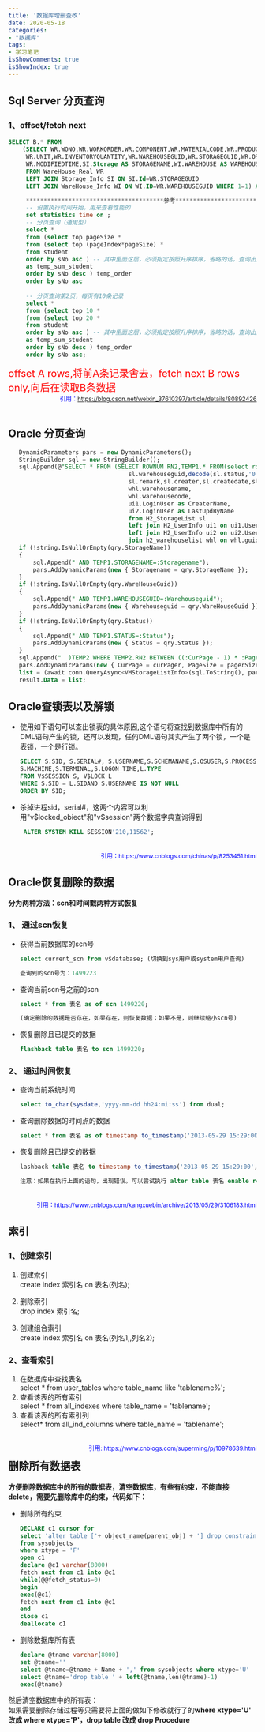 ```yaml
---
title: '数据库增删查改'
date: 2020-05-18
categories:
- "数据库"
tags:
- 学习笔记
isShowComments: true
isShowIndex: true
---
```


## Sql Server 分页查询

 ### 1、offset/fetch next

 ```sql
 SELECT B.* FROM 
     (SELECT WR.WONO,WR.WORKORDER,WR.COMPONENT,WR.MATERIALCODE,WR.PRODUCT,WR.SPEC,
      WR.UNIT,WR.INVENTORYQUANTITY,WR.WAREHOUSEGUID,WR.STORAGEGUID,WR.ORDERNO,
      WR.MODIFIEDTIME,SI.Storage AS STORAGENAME,WI.WAREHOUSE AS WAREHOUSENAME
      FROM WareHouse_Real WR
      LEFT JOIN Storage_Info SI ON SI.Id=WR.STORAGEGUID
      LEFT JOIN WareHouse_Info WI ON WI.ID=WR.WAREHOUSEGUID WHERE 1=1) AS B  ORDER BY 1 OFFSET 31 ROWNEXT 15 ROWS ONLY;

      ***************************************参考*****************************************
      -- 设置执行时间开始，用来查看性能的
      set statistics time on ;
      -- 分页查询（通用型）
      select * 
      from (select top pageSize * 
      from (select top (pageIndex*pageSize) * 
      from student 
      order by sNo asc ) -- 其中里面这层，必须指定按照升序排序，省略的话，查询出的结果是错误的。
      as temp_sum_student 
      order by sNo desc ) temp_order
      order by sNo asc
      
      -- 分页查询第2页，每页有10条记录
      select * 
      from (select top 10 * 
      from (select top 20 * 
      from student 
      order by sNo asc ) -- 其中里面这层，必须指定按照升序排序，省略的话，查询出的结果是错误的。
      as temp_sum_student 
      order by sNo desc ) temp_order
      order by sNo asc;
 ```
 <span style="float:left;color:red;font-size:20px">offset A rows,将前A条记录舍去，fetch next B rows only,向后在读取B条数据</span>
 <br>
 <br>
 <br>
 <span style="float:right;color:blue;font-size:12px">引用：https://blog.csdn.net/weixin_37610397/article/details/80892426</span>
 <br>
 <br>

## Oracle 分页查询

 ```sql
    DynamicParameters pars = new DynamicParameters();
    StringBuilder sql = new StringBuilder();
    sql.Append(@"SELECT * FROM (SELECT ROWNUM RN2,TEMP1.* FROM(select rownum RN1, sl.guid,sl.storagename,sl.storagecode,storagetype,
                                   sl.warehouseguid,decode(sl.status,'0','无效','1','有效','无')Status,
                                   sl.remark,sl.creater,sl.createdate,sl.lastupdby,sl.lastupddate,
                                   whl.warehousename,
                                   whl.warehousecode,
                                   ui1.LoginUser as CreaterName,
                                   ui2.LoginUser as LastUpdByName
                                   from H2_StorageList sl
                                   left join H2_UserInfo ui1 on ui1.UserGuid = sl.Creater
                                   left join H2_UserInfo ui2 on ui2.UserGuid = sl.LastUpdBy
                                   join h2_warehouselist whl on whl.guid = sl.warehouseguid) TEMP1 WHERE 1=1 ");
    if (!string.IsNullOrEmpty(qry.StorageName))
    {
        sql.Append(" AND TEMP1.STORAGENAME=:Storagename");
        pars.AddDynamicParams(new { Storagename = qry.StorageName });
    }
    if (!string.IsNullOrEmpty(qry.WareHouseGuid))
    {
        sql.Append(" AND TEMP1.WAREHOUSEGUID=:Warehouseguid");
        pars.AddDynamicParams(new { Warehouseguid = qry.WareHouseGuid });
    }
    if (!string.IsNullOrEmpty(qry.Status))
    {
        sql.Append(" AND TEMP1.STATUS=:Status");
        pars.AddDynamicParams(new { Status = qry.Status });
    }
    sql.Append("  )TEMP2 WHERE TEMP2.RN2 BETWEEN ((:CurPage - 1) * :PageSize + 1) AND (:CurPage * :PageSize)");
    pars.AddDynamicParams(new { CurPage = curPager, PageSize = pagerSize });
    list = (await conn.QueryAsync<VMStorageListInfo>(sql.ToString(), pars)).ToList();
    result.Data = list;
 ```

## Oracle查锁表以及解锁

 - 使用如下语句可以查出锁表的具体原因,这个语句将查找到数据库中所有的DML语句产生的锁，还可以发现，任何DML语句其实产生了两个锁，一个是表锁，一个是行锁。
    
    ```sql
    SELECT S.SID, S.SERIAL#, S.USERNAME,S.SCHEMANAME,S.OSUSER,S.PROCESS,
    S.MACHINE,S.TERMINAL,S.LOGON_TIME,L.TYPE
    FROM V$SESSION S, V$LOCK L
    WHERE S.SID = L.SIDAND S.USERNAME IS NOT NULL
    ORDER BY SID;
    ```

 - 杀掉进程sid，serial#，这两个内容可以利用"v$locked_obiect"和"v$session"两个数据字典查询得到
    ```sql
     ALTER SYSTEM KILL SESSION'210,11562';
     ```
<br>
<span style="float:right;font-size:12px;color:blue">引用：https://www.cnblogs.com/chinas/p/8253451.html</span>
<br>

## Oracle恢复删除的数据

**分为两种方法：scn和时间戳两种方式恢复**

 ### 1、 通过scn恢复

  - 获得当前数据库的scn号
     ```sql
     select current_scn from v$database; (切换到sys用户或system用户查询)

     查询到的scn号为：1499223
     ```
  - 查询当前scn号之前的scn
     ```sql
     select * from 表名 as of scn 1499220; 

     (确定删除的数据是否存在，如果存在，则恢复数据；如果不是，则继续缩小scn号)
     ```
  - 恢复删除且已提交的数据
     ```sql
     flashback table 表名 to scn 1499220;
     ```

 ### 2、 通过时间恢复

  - 查询当前系统时间
     ```sql
     select to_char(sysdate,'yyyy-mm-dd hh24:mi:ss') from dual;
     ```

  - 查询删除数据的时间点的数据
     ```sql
     select * from 表名 as of timestamp to_timestamp('2013-05-29 15:29:00','yyyy-mm-dd hh24:mi:ss');
     ```

  - 恢复删除且已提交的数据
     ```sql
     lashback table 表名 to timestamp to_timestamp('2013-05-29 15:29:00','yyyy-mm-dd hh24:mi:ss');

     注意：如果在执行上面的语句，出现错误。可以尝试执行 alter table 表名 enable row movement; //允许更改时间戳
     ```

<br>
<span style="float:right;font-size:12px;color:blue">引用：https://www.cnblogs.com/kangxuebin/archive/2013/05/29/3106183.html</span>
<br>

## 索引
 ### 1、创建索引

  1. 创建索引 <br>
    create index 索引名 on 表名(列名);
   
  2. 删除索引<br>
    drop index 索引名;
   
  3. 创建组合索引<br>
    create index 索引名 on 表名(列名1,,列名2);

 ### 2、查看索引
  1. 在数据库中查找表名 <br> 
    select * from user_tables where  table_name like 'tablename%';
  2. 查看该表的所有索引 <br> 
    select * from all_indexes where table_name = 'tablename';
  3. 查看该表的所有索引列 <br>
    select* from all_ind_columns where table_name = 'tablename';

   <br>
   <span style="float:right;color:blue;font-size:12px">引用: https://www.cnblogs.com/superming/p/10978639.html</span> 

## 删除所有数据表

**方便删除数据库中的所有的数据表，清空数据库，有些有约束，不能直接delete，需要先删除库中的约束，代码如下：**

 - 删除所有约束
    ```sql
    DECLARE c1 cursor for
    select 'alter table ['+ object_name(parent_obj) + '] drop constraint ['+name+']; '
    from sysobjects
    where xtype = 'F'
    open c1
    declare @c1 varchar(8000)
    fetch next from c1 into @c1
    while(@@fetch_status=0)
    begin
    exec(@c1)
    fetch next from c1 into @c1
    end
    close c1
    deallocate c1
    ```
 - 删除数据库所有表
    ```sql
    declare @tname varchar(8000)
    set @tname=''
    select @tname=@tname + Name + ',' from sysobjects where xtype='U'
    select @tname='drop table ' + left(@tname,len(@tname)-1)
    exec(@tname)
    ```

然后清空数据库中的所有表：<br>
如果需要删除存储过程等只需要将上面的做如下修改就行了的**where xtype='U' 改成 where xtype='P'，drop table 改成 drop Procedure**
